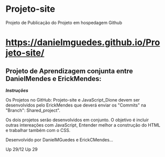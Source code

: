 # **Projeto-site**
 
 Projeto de Publicação do Projeto em hospedagem Github


# **https://danielmguedes.github.io/Projeto-site/**

## Projeto de Aprendizagem conjunta entre DanielMendes e ErickMendes:

 ***Instruções***

 Os Projetos no GitHub: Projeto-site e JavaScript_Dione devem ser desenvolvidos pelo ErickMendes que deverá enviar os "Commits" na "Branch": Shared_project".

 Os dois projetos serão desenvolvidos em conjunto. 
 O objetivo é incluir outras intereações com JavaScript, Entender melhor a construção do HTML e trabalhar também com o CSS.
 
 Desenvolvido por DanielMGuedes e ErickCMendes...

Up 29/12
Up 29

